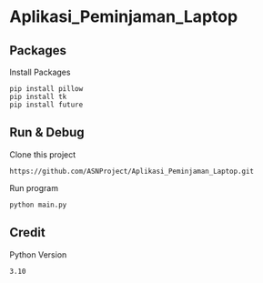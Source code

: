 # Aplikasi_Peminjaman_Laptop

## Packages
Install Packages
```
pip install pillow
pip install tk
pip install future
```
## Run & Debug
Clone this project
```
https://github.com/ASNProject/Aplikasi_Peminjaman_Laptop.git
```
Run program
```
python main.py
```
## Credit
Python Version
```
3.10
```

